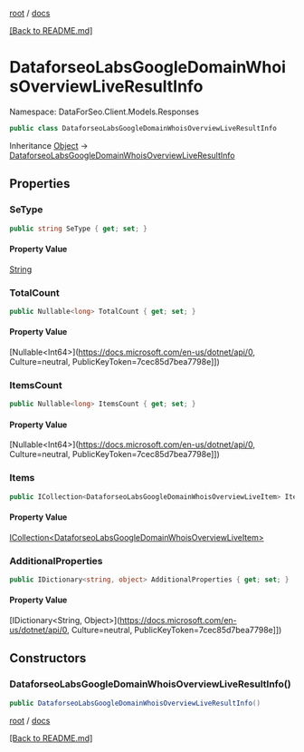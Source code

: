 [root](./../ "root") / [docs](./ "docs")

[[Back to README.md]](./../README.md "[Back to README.md]")

# DataforseoLabsGoogleDomainWhoisOverviewLiveResultInfo

Namespace: DataForSeo.Client.Models.Responses

```csharp
public class DataforseoLabsGoogleDomainWhoisOverviewLiveResultInfo
```

Inheritance [Object](https://docs.microsoft.com/en-us/dotnet/api/Object) → [DataforseoLabsGoogleDomainWhoisOverviewLiveResultInfo](./DataforseoLabsGoogleDomainWhoisOverviewLiveResultInfo.md)

## Properties

### **SeType**

```csharp
public string SeType { get; set; }
```

#### Property Value

[String](https://docs.microsoft.com/en-us/dotnet/api/String)<br>

### **TotalCount**

```csharp
public Nullable<long> TotalCount { get; set; }
```

#### Property Value

[Nullable&lt;Int64&gt;](https://docs.microsoft.com/en-us/dotnet/api/0, Culture=neutral, PublicKeyToken=7cec85d7bea7798e]])<br>

### **ItemsCount**

```csharp
public Nullable<long> ItemsCount { get; set; }
```

#### Property Value

[Nullable&lt;Int64&gt;](https://docs.microsoft.com/en-us/dotnet/api/0, Culture=neutral, PublicKeyToken=7cec85d7bea7798e]])<br>

### **Items**

```csharp
public ICollection<DataforseoLabsGoogleDomainWhoisOverviewLiveItem> Items { get; set; }
```

#### Property Value

[ICollection&lt;DataforseoLabsGoogleDomainWhoisOverviewLiveItem&gt;](./DataforseoLabsGoogleDomainWhoisOverviewLiveItem.md)<br>

### **AdditionalProperties**

```csharp
public IDictionary<string, object> AdditionalProperties { get; set; }
```

#### Property Value

[IDictionary&lt;String, Object&gt;](https://docs.microsoft.com/en-us/dotnet/api/0, Culture=neutral, PublicKeyToken=7cec85d7bea7798e]])<br>

## Constructors

### **DataforseoLabsGoogleDomainWhoisOverviewLiveResultInfo()**

```csharp
public DataforseoLabsGoogleDomainWhoisOverviewLiveResultInfo()
```

[root](./../ "root") / [docs](./ "docs")

[[Back to README.md]](./../README.md "[Back to README.md]")